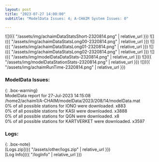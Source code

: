 ```yaml
---
layout: post
title: "2023-07-27 14:00:00"
subtitle: "ModelData Issues: 4; A-CHAIM System Issues: 0"

---
```


![]({{ "/assets/img/achaimDataStatsShort-2320814.png" | relative_url }})
![]({{ "/assets/img/achaimDataStatsLong00-2320814.png" | relative_url }})
![]({{ "/assets/img/achaimDataStatsLong01-2320814.png" | relative_url }})
![]({{ "/assets/img/achaimDataStatsLong02-2320814.png" | relative_url }})
![]({{ "/assets/img/modelDataDataStats-2320814.png" | relative_url }})
![]({{ "/assets/img/modelDataStationStats-2320814.png" | relative_url }})
![]({{ "/assets/img/achaimRunTime-2320814.png" | relative_url }})


### ModelData Issues:  
  
{: .box-warning}  
 ModelData report for 27-Jul-2023 14:15:08   
 /home2/achaim1/A-CHAIM/modelData/2023/208/14/modelData.mat   
 0% of all possible stations for IONO were downloaded. x883   
 0% of all possible stations for KASI were downloaded. x3888   
 0% of all possible stations for QGN were downloaded. x8   
 0% of all possible stations for KARTVERKET were downloaded. x3597   
  


### Logs:  
  
{: .box-note}  
[Logs.zip]({{ "/assets/other/logs.zip" | relative_url }})  
[Log Info]({{ "/logInfo" | relative_url }})  
